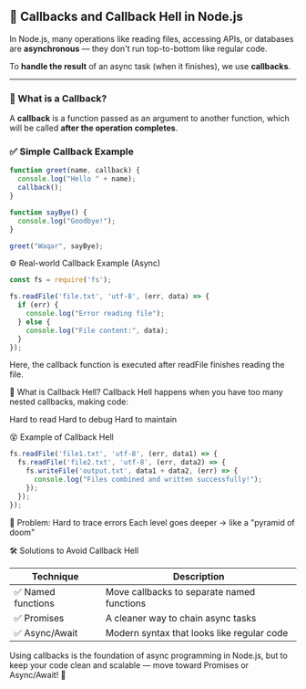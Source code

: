 ## 🔁 Callbacks and Callback Hell in Node.js

In Node.js, many operations like reading files, accessing APIs, or databases are **asynchronous** — they don't run top-to-bottom like regular code.

To **handle the result** of an async task (when it finishes), we use **callbacks**.

---

### 📌 What is a Callback?

A **callback** is a function passed as an argument to another function, which will be called **after the operation completes**.

### ✅ Simple Callback Example

```js
function greet(name, callback) {
  console.log("Hello " + name);
  callback();
}

function sayBye() {
  console.log("Goodbye!");
}

greet("Waqar", sayBye);
```

⚙️ Real-world Callback Example (Async)

```js
const fs = require('fs');

fs.readFile('file.txt', 'utf-8', (err, data) => {
  if (err) {
    console.log("Error reading file");
  } else {
    console.log("File content:", data);
  }
});
```
Here, the callback function is executed after readFile finishes reading the file.

🚨 What is Callback Hell?
Callback Hell happens when you have too many nested callbacks, making code:

Hard to read
Hard to debug
Hard to maintain

😵 Example of Callback Hell

```js
fs.readFile('file1.txt', 'utf-8', (err, data1) => {
  fs.readFile('file2.txt', 'utf-8', (err, data2) => {
    fs.writeFile('output.txt', data1 + data2, (err) => {
      console.log("Files combined and written successfully!");
    });
  });
});
```
🔻 Problem:
Hard to trace errors
Each level goes deeper → like a "pyramid of doom"

🛠 Solutions to Avoid Callback Hell

| Technique         | Description                                |
| ----------------- | ------------------------------------------ |
| ✅ Named functions | Move callbacks to separate named functions |
| ✅ Promises        | A cleaner way to chain async tasks         |
| ✅ Async/Await     | Modern syntax that looks like regular code |


Using callbacks is the foundation of async programming in Node.js, but to keep your code clean and scalable — move toward Promises or Async/Await! 🚀